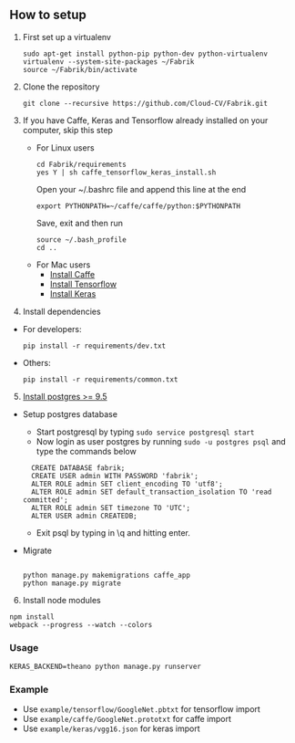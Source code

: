 ## How to setup
1. First set up a virtualenv
    ```
    sudo apt-get install python-pip python-dev python-virtualenv
    virtualenv --system-site-packages ~/Fabrik
    source ~/Fabrik/bin/activate
    ```

2. Clone the repository
    ```
    git clone --recursive https://github.com/Cloud-CV/Fabrik.git
    ```

3. If you have Caffe, Keras and Tensorflow already installed on your computer, skip this step
    * For Linux users
        ```
        cd Fabrik/requirements
        yes Y | sh caffe_tensorflow_keras_install.sh
        ```
        Open your ~/.bashrc file and append this line at the end
        ```        
        export PYTHONPATH=~/caffe/caffe/python:$PYTHONPATH
        ```
        Save, exit and then run
        ```
        source ~/.bash_profile
        cd ..
        ```
    * For Mac users
        * [Install Caffe](http://caffe.berkeleyvision.org/install_osx.html)
        * [Install Tensorflow](https://github.com/tensorflow/docs/blob/r1.4/site/en/install/install_mac.md#installing-with-virtualenv)
        * [Install Keras](https://keras.io/#installation)
4. Install dependencies
* For developers:
    ```
    pip install -r requirements/dev.txt
    ```
* Others:
    ```
    pip install -r requirements/common.txt
    ```
5. [Install postgres >= 9.5](https://www.digitalocean.com/community/tutorials/how-to-install-and-use-postgresql-on-ubuntu-16-04)
* Setup postgres database
    * Start postgresql by typing ```sudo service postgresql start```
    * Now login as user postgres by running ```sudo -u postgres psql``` and type the commands below

    ```
      CREATE DATABASE fabrik;
      CREATE USER admin WITH PASSWORD 'fabrik';
      ALTER ROLE admin SET client_encoding TO 'utf8';
      ALTER ROLE admin SET default_transaction_isolation TO 'read committed';
      ALTER ROLE admin SET timezone TO 'UTC';
      ALTER USER admin CREATEDB;
    ```
    * Exit psql by typing in \q and hitting enter.
* Migrate
    ```

    python manage.py makemigrations caffe_app
    python manage.py migrate
    ```
6. Install node modules
```
npm install
webpack --progress --watch --colors
```

### Usage
```
KERAS_BACKEND=theano python manage.py runserver
```

### Example
* Use `example/tensorflow/GoogleNet.pbtxt` for tensorflow import
* Use `example/caffe/GoogleNet.prototxt` for caffe import
* Use `example/keras/vgg16.json` for keras import
